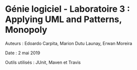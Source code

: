 # Génie logiciel - Laboratoire 3 : Applying UML and Patterns, Monopoly

Auteurs : Edoardo Carpita, Marion Dutu Launay, Erwan Moreira

Date : 2 mai 2019

Outils utilisés : JUnit, Maven et Travis

